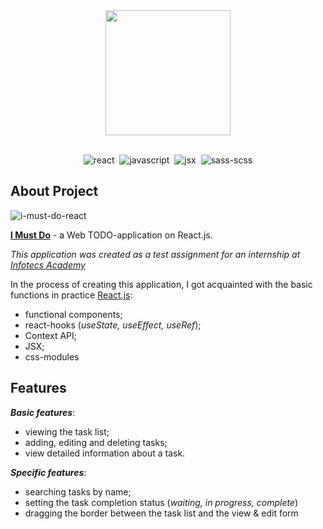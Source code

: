 <div align="center">
  <a href="https://egoromanoff.github.io/i-must-do-react/">
    <img src="https://user-images.githubusercontent.com/67374276/189341459-d35f57b6-e2d4-46be-94c0-3b878738540a.svg" width="200px">
  </a>
</div>
<br>
<div align="center">

  ![react](https://user-images.githubusercontent.com/67374276/189316409-19d69d0f-b45f-430f-ac02-cf15051d6642.svg)&nbsp;
  ![javascript](https://user-images.githubusercontent.com/67374276/189316388-4182d570-0a10-4dcf-9568-d13e7c6b5c56.svg)&nbsp;
  ![jsx](https://user-images.githubusercontent.com/67374276/189318506-583a8454-9209-4e10-be2e-ed720f4f58db.svg)&nbsp;
  ![sass-scss](https://user-images.githubusercontent.com/67374276/189319440-79881be3-d7db-4506-87b8-57044a88b167.svg)

</div>

## About Project

![i-must-do-react](https://user-images.githubusercontent.com/67374276/189346706-6e712a22-efef-46df-bd4e-d4ecd5fbce0b.png)

[**I Must Do**](https://egoromanoff.github.io/i-must-do-react/) - a Web TODO-application on React.js.

*This application was created as a test assignment for an internship at [Infotecs Academy](https://academy.infotecs.ru/)*

In the process of creating this application, I got acquainted with the basic functions in practice [React.js](https://reactjs.org/):
* functional components;
* react-hooks (*useState, useEffect, useRef*);
* Context API;
* JSX;
* css-modules

## Features

***Basic features***:
* viewing the task list;
* adding, editing and deleting tasks;
* view detailed information about a task.

***Specific features***:
* searching tasks by name;
* setting the task completion status (*waiting, in progress, complete*)
* dragging the border between the task list and the view & edit form

